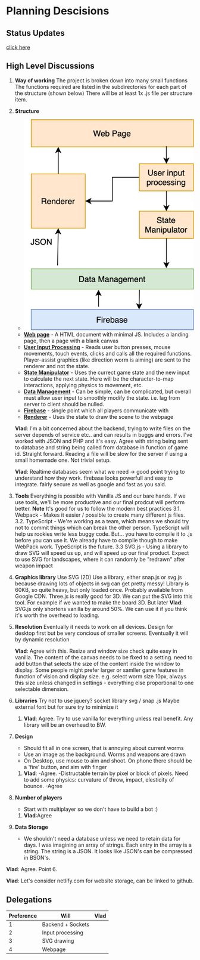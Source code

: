 
# Planning Descisions

## Status Updates

[click here](status/README.md)

## High Level Discussions

1. **Way of working**
The project is broken down into many small functions
The functions required are listed in the subdirectories for each part of the structure (shown below)
There will be at least 1x .js file per structure item.

2. **Structure**
   * ![Top Level Diagram](TopLevelDiagram.png "Logo Title Text 1")
   * [**Web page**](web_page/README.md) - A HTML document with minimal JS. Includes a landing page, then a page with a blank canvas
   * [**User Input Processing**](user_input/README.md) - Reads user button presses, mouse movements, touch events, clicks and calls all the required functions. Player-assist graphics (like direction worm is aiming) are sent to the renderer and not the state.
   * [**State Manipulator**](state_manipulator/README.md) - Uses the currect game state and the new input to calculate the next state. Here will be the character-to-map interactions, applying physics to movement, etc.
   * [**Data Management**](data_management/README.md) - Can be simple, can be complicated, but overall must allow user input to smoothly modify the state. i.e. lag from server to client should be nulled.
   * [**Firebase**]((firebase/README.md)) - single point which all players communicate with
   * [**Renderer**](rederer/README.md) - Uses the state to draw the scene to the webpage
  
   **Vlad**: I'm a bit concerned about the backend, trying to write files on the server depends of service etc.. and can results in buggs and errors. I've worked with JSON and PHP and it's easy. Agree with string being sent to database and string being called from database in function of game id. Straight forward. Reading a file will be slow for the server if using a small homemade one. Not trivial setup.

   **Vlad**: Realtime databases seem what we need -> good point trying to understand how they work. firebase looks powerfull and easy to integrate. fairly secure as well as google and fast as you said.
  
3. **Tools**
Everything is possible with Vanilla JS and our bare hands. If we use tools, we'll be more productive and our final prodcut will perform better. **Note** It's good for us to follow the modern best practices
3.1. Webpack - Makes it easier / possible to create many different js files. [](https://victorzhou.com/blog/why-you-should-use-webpack/)
3.2. TypeScript - We're working as a team, which means we should try not to commit things which can break the other person. TypeScript will help us rookies write less buggy code. But... you have to compile it to .js before you can use it. We already have to compile though to make WebPack work. TypeScript is the future.[](https://www.google.com/search?q=is+typescript+worth+it)
3.3 SVG.js - Using a library to draw SVG will speed us up, and will speed up our final product. Expect to use SVG for landscapes, where it can randomly be "redrawn" after weapon impact

4. **Graphics library**
Use SVG (2D)
Use a library, either snap.js or svg.js because drawing lots of objects in svg can get pretty messy! Library is 60KB, so quite heavy, but only loaded once. Probably available from Google CDN.
Three.js is really good for 3D. We can put the SVG into this tool. For example if we wanted to make the board 3D. But later
   **Vlad**: SVG.js only shortens vanilla by around 50%. We can use it if you think it's worth the overhead to loading.

5. **Resolution**
Eventually it needs to work on all devices. Design for desktop first but be very concious of smaller screens. Eventually it will by dynamic resolution

   **Vlad**: Agree with this. Resize and window size check quite easy in vanilla. The content of the canvas needs to be fixed to a setting. need to add button that selects the size of the content inside the window to display. Some people might prefer larger or samller game features in function of vision and display size. e.g. select worm size 10px, always this size unless changed in settings - everything else proportional to one selectable dimension.

6. **Libraries**
Try not to use jquery?
socket library
svg / snap .js
Maybe external font
but for sure try to minimize it

   1. **Vlad**: Agree. Try to use vanilla for everything unless real benefit. Any library will be an overhead to BW.

7. **Design**
   * Should fit all in one screen, that is annoying about current worms
   * Use an image as the background. Worms and weapons are drawn
   * On Desktop, use mouse to aim and shoot. On phone there should be a 'fire' button, and aim with finger

   1. **Vlad**:
   -Agree.
   -Distructable terrain by pixel or block of pixels. Need to add some physics: curvature of throw, impact, elesticity of bounce.
   -Agree

8. **Number of players**
   * Start with multiplayer so we don't have to build a bot :)

   1. **Vlad**:Agree

9. **Data Storage**
   * We shouldn't need a database unless we need to retain data for days. I was imagining an array of strings. Each entry in the array is a string. The string is a JSON. It looks like JSON's can be compressed in BSON's.

**Vlad**: Agree. Point 6.

**Vlad**: Let's consider netlify.com for website storage, can be linked to github.

## Delegations

| Preference | Will              | Vlad |
|------------|-------------------|------|
| 1          | Backend + Sockets |      |
| 2          | Input processing  |      |
| 3          | SVG drawing       |      |
| 4          | Webpage           |      |
